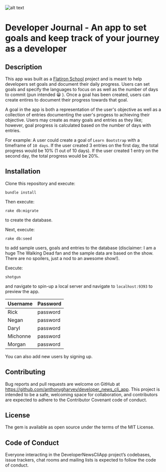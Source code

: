 ![alt text](https://forthebadge.com/images/badges/made-with-ruby.svg "Made With Ruby")

# Developer Journal - An app to set goals and keep track of your journey as a developer

## Description
This app was built as a [Flatiron School](https://flatironschool.com/) project and is meant to help developers set goals and document their daily progress.  Users can set goals and specify the languages to focus on as well as the number of days to commit (pun intended 😀 ).  Once a goal has been created, users can create entires to document their progress towards that goal.  

A goal in the app is both a representation of the user's objective as well as a collection of entries documenting the user's progess to achieving their objective.  Users may create as many goals and entries as they like; however, goal progress is calculated based on the number of days with entries.  

For example: A user could create a goal of `Learn Bootstrap` with a timeframe of `10 days`.  If the user created 3 entries on the first day, the total progress would be 10% (1 out of 10 days).  If the user created 1 entry on the second day, the total progress would be 20%.

## Installation
Clone this repository and execute: 
```
bundle install
```

Then execute: 
```
rake db:migrate
``` 
to create the database. 

Next, execute: 
```
rake db:seed
```

to add sample users, goals and entries to the database (disclaimer: I am a huge The Walking Dead fan and the sample data are based on the show.  There are no spoilers, just a nod to an awesome show!).  

Execute: 
```
shotgun
``` 
and navigate to spin-up a local server and navigate to `localhost:9393` to preview the app.

|Username		|Password|
|-----------|--------|
|Rick				|password|
|Negan			|password|
|Daryl			|password|
|Michonne		|password|
|Morgan			|password|

You can also add new users by signing up.

## Contributing
Bug reports and pull requests are welcome on GitHub at https://github.com/anthonygharvey/developer_news_cli_app. This project is intended to be a safe, welcoming space for collaboration, and contributors are expected to adhere to the Contributor Covenant code of conduct.

## License
The gem is available as open source under the terms of the MIT License.

## Code of Conduct
Everyone interacting in the DeveloperNewsCliApp project’s codebases, issue trackers, chat rooms and mailing lists is expected to follow the code of conduct.

